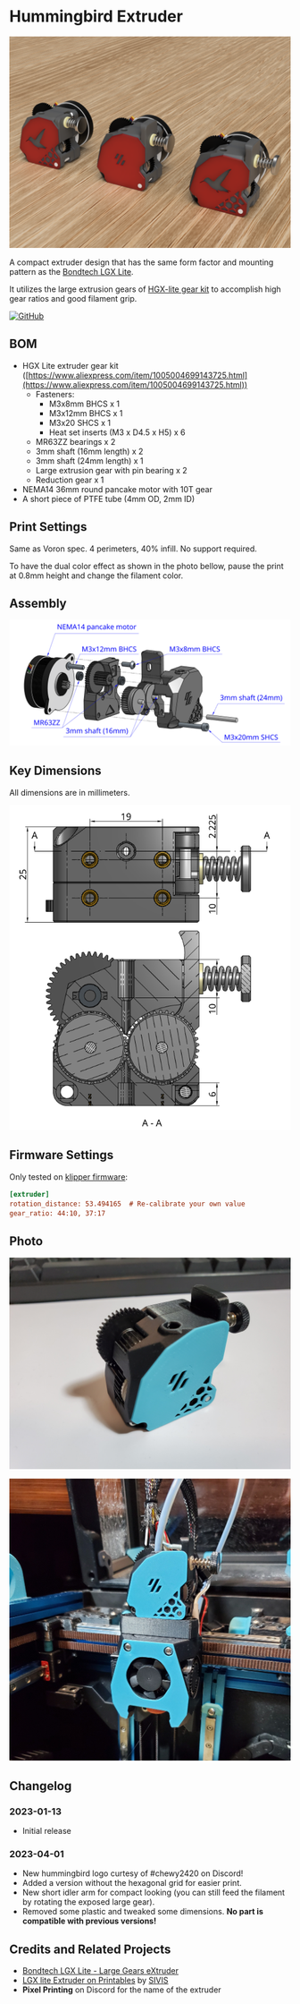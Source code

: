 # Hummingbird Extruder

![Thumbnail](./Images/Thumbnail.png)

A compact extruder design that has the same form factor and mounting pattern as the [Bondtech LGX Lite](https://www.bondtech.se/product/lgx-lite-large-gears-extruder/).

It utilizes the large extrusion gears of [HGX-lite gear kit](https://www.aliexpress.com/item/1005004699143725.html) to accomplish high gear ratios and good filament grip.

[![GitHub](https://img.shields.io/github/license/nhchiu/VoronMods)](https://github.com/nhchiu/VoronMods/blob/main/LICENSE)

## BOM

- HGX Lite extruder gear kit ([https://www.aliexpress.com/item/1005004699143725.html](https://www.aliexpress.com/item/1005004699143725.html))
  - Fasteners:
    - M3x8mm BHCS x 1
    - M3x12mm BHCS x 1
    - M3x20 SHCS x 1
    - Heat set inserts (M3 x D4.5 x H5) x 6
  - MR63ZZ bearings x 2
  - 3mm shaft (16mm length) x 2
  - 3mm shaft (24mm length) x 1
  - Large extrusion gear with pin bearing x 2
  - Reduction gear x 1
- NEMA14 36mm round pancake motor with 10T gear
- A short piece of PTFE tube (4mm OD, 2mm ID)

## Print Settings

Same as Voron spec. 4 perimeters, 40% infill. No support required.

To have the dual color effect as shown in the photo bellow, pause the print at 0.8mm height and change the filament color.

## Assembly

![Thumbnail](./Images/Assembly.png)

## Key Dimensions

All dimensions are in millimeters.

![Drawing](./Images/Drawing.png)

## Firmware Settings

Only tested on [klipper firmware](https://www.klipper3d.org/):

```ini
[extruder]
rotation_distance: 53.494165  # Re-calibrate your own value
gear_ratio: 44:10, 37:17
```

## Photo

![photo](./Images/photo1.jpg)

![photo](./Images/photo2.jpg)

## Changelog

### 2023-01-13

- Initial release

### 2023-04-01

- New hummingbird logo curtesy of #chewy2420 on Discord!
- Added a version without the hexagonal grid for easier print.
- New short idler arm for compact looking (you can still feed the filament by rotating the exposed large gear).
- Removed some plastic and tweaked some dimensions. **No part is compatible with previous versions!**

## Credits and Related Projects

- [Bondtech LGX Lite - Large Gears eXtruder](https://www.bondtech.se/product/lgx-lite-large-gears-extruder/)
- [LGX lite Extruder on Printables](https://www.printables.com/model/282297-lgx-lite-extruder-fdm-case/comments) by [SIVIS](https://www.printables.com/social/263178-sivis)
- **Pixel Printing** on Discord for the name of the extruder
